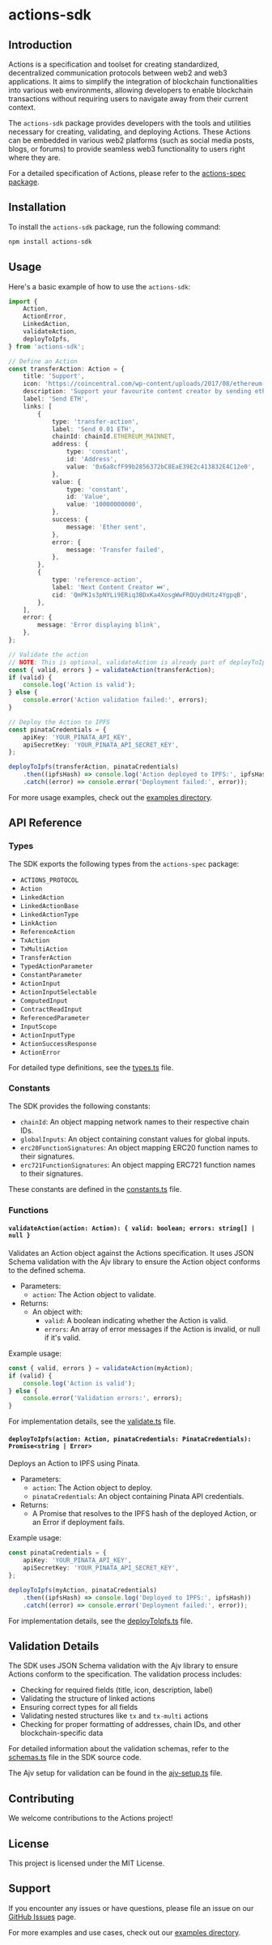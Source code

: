 # actions-sdk

## Introduction

Actions is a specification and toolset for creating standardized, decentralized communication protocols between web2 and web3 applications. It aims to simplify the integration of blockchain functionalities into various web environments, allowing developers to enable blockchain transactions without requiring users to navigate away from their current context.

The `actions-sdk` package provides developers with the tools and utilities necessary for creating, validating, and deploying Actions. These Actions can be embedded in various web2 platforms (such as social media posts, blogs, or forums) to provide seamless web3 functionality to users right where they are.

For a detailed specification of Actions, please refer to the [actions-spec package](../actions-spec/spec.md).

## Installation

To install the `actions-sdk` package, run the following command:

```bash
npm install actions-sdk
```

## Usage

Here's a basic example of how to use the `actions-sdk`:

```typescript
import {
    Action,
    ActionError,
    LinkedAction,
    validateAction,
    deployToIpfs,
} from 'actions-sdk';

// Define an Action
const transferAction: Action = {
    title: 'Support',
    icon: 'https://coincentral.com/wp-content/uploads/2017/08/ethereum-800x450.png',
    description: 'Support your favourite content creator by sending ether.',
    label: 'Send ETH',
    links: [
        {
            type: 'transfer-action',
            label: 'Send 0.01 ETH',
            chainId: chainId.ETHEREUM_MAINNET,
            address: {
                type: 'constant',
                id: 'Address',
                value: '0x6a8cfF99b2856372bC8EaE39E2c413832E4C12e0',
            },
            value: {
                type: 'constant',
                id: 'Value',
                value: '10000000000',
            },
            success: {
                message: 'Ether sent',
            },
            error: {
                message: 'Transfer failed',
            },
        },
        {
            type: 'reference-action',
            label: 'Next Content Creator ⏭️',
            cid: 'QmPK1s3pNYLi9ERiq3BDxKa4XosgWwFRQUydHUtz4YgpqB',
        },
    ],
    error: {
        message: 'Error displaying blink',
    },
};

// Validate the action
// NOTE: This is optional, validateAction is already part of deployToIpfs
const { valid, errors } = validateAction(transferAction);
if (valid) {
    console.log('Action is valid');
} else {
    console.error('Action validation failed:', errors);
}

// Deploy the Action to IPFS
const pinataCredentials = {
    apiKey: 'YOUR_PINATA_API_KEY',
    apiSecretKey: 'YOUR_PINATA_API_SECRET_KEY',
};

deployToIpfs(transferAction, pinataCredentials)
    .then((ipfsHash) => console.log('Action deployed to IPFS:', ipfsHash))
    .catch((error) => console.error('Deployment failed:', error));
```

For more usage examples, check out the [examples directory](../../examples/).

## API Reference

### Types

The SDK exports the following types from the `actions-spec` package:

-   `ACTIONS_PROTOCOL`
-   `Action`
-   `LinkedAction`
-   `LinkedActionBase`
-   `LinkedActionType`
-   `LinkAction`
-   `ReferenceAction`
-   `TxAction`
-   `TxMultiAction`
-   `TransferAction`
-   `TypedActionParameter`
-   `ConstantParameter`
-   `ActionInput`
-   `ActionInputSelectable`
-   `ComputedInput`
-   `ContractReadInput`
-   `ReferencedParameter`
-   `InputScope`
-   `ActionInputType`
-   `ActionSuccessResponse`
-   `ActionError`

For detailed type definitions, see the [types.ts](./src/utils/types.ts) file.

### Constants

The SDK provides the following constants:

-   `chainId`: An object mapping network names to their respective chain IDs.
-   `globalInputs`: An object containing constant values for global inputs.
-   `erc20FunctionSignatures`: An object mapping ERC20 function names to their signatures.
-   `erc721FunctionSignatures`: An object mapping ERC721 function names to their signatures.

These constants are defined in the [constants.ts](./src/utils/constants.ts) file.

### Functions

#### `validateAction(action: Action): { valid: boolean; errors: string[] | null }`

Validates an Action object against the Actions specification. It uses JSON Schema validation with the Ajv library to ensure the Action object conforms to the defined schema.

-   Parameters:
    -   `action`: The Action object to validate.
-   Returns:
    -   An object with:
        -   `valid`: A boolean indicating whether the Action is valid.
        -   `errors`: An array of error messages if the Action is invalid, or null if it's valid.

Example usage:

```typescript
const { valid, errors } = validateAction(myAction);
if (valid) {
    console.log('Action is valid');
} else {
    console.error('Validation errors:', errors);
}
```

For implementation details, see the [validate.ts](./src/validation/validate.ts) file.

#### `deployToIpfs(action: Action, pinataCredentials: PinataCredentials): Promise<string | Error>`

Deploys an Action to IPFS using Pinata.

-   Parameters:
    -   `action`: The Action object to deploy.
    -   `pinataCredentials`: An object containing Pinata API credentials.
-   Returns:
    -   A Promise that resolves to the IPFS hash of the deployed Action, or an Error if deployment fails.

Example usage:

```typescript
const pinataCredentials = {
    apiKey: 'YOUR_PINATA_API_KEY',
    apiSecretKey: 'YOUR_PINATA_API_SECRET_KEY',
};

deployToIpfs(myAction, pinataCredentials)
    .then((ipfsHash) => console.log('Deployed to IPFS:', ipfsHash))
    .catch((error) => console.error('Deployment failed:', error));
```

For implementation details, see the [deployToIpfs.ts](./src/utils/deployToIpfs.ts) file.

## Validation Details

The SDK uses JSON Schema validation with the Ajv library to ensure Actions conform to the specification. The validation process includes:

-   Checking for required fields (title, icon, description, label)
-   Validating the structure of linked actions
-   Ensuring correct types for all fields
-   Validating nested structures like `tx` and `tx-multi` actions
-   Checking for proper formatting of addresses, chain IDs, and other blockchain-specific data

For detailed information about the validation schemas, refer to the [schemas.ts](./src/validation/schemas.ts) file in the SDK source code.

The Ajv setup for validation can be found in the [ajv-setup.ts](./src/validation/ajv-setup.ts) file.

## Contributing

We welcome contributions to the Actions project!

## License

This project is licensed under the MIT License.

## Support

If you encounter any issues or have questions, please file an issue on our [GitHub Issues](https://github.com/DecenterApps/actions-sdk/issues) page.

For more examples and use cases, check out our [examples directory](../../examples/).
